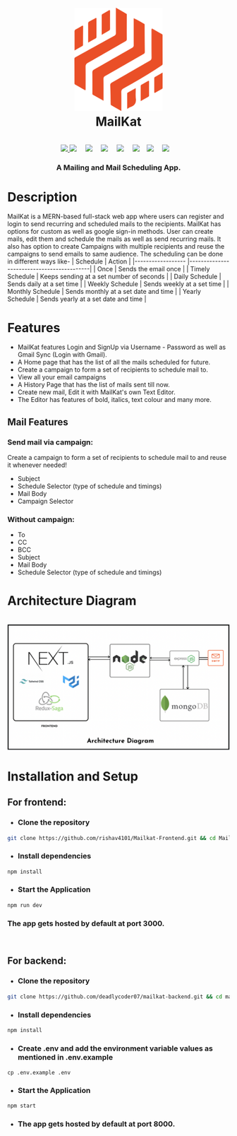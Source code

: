 <h1 align="center">
  <br>
  <a><img src="https://github.com/AbhinavKrishna26/Mailkat-Frontend/blob/main/public/logo.png" width="200"></a>
  <br>  
MailKat
  <br>
</h1>

<p align="center">
   <br>
  <a href="https://material-ui.com/">
    <img src="https://github.com/rishav4101/eth-supplychain-dapp/blob/main/images/mat.png" width="60">       
  </a>
  <img src="https://tailwindcss.com/_next/static/media/twitter-square.daf77586b35e90319725e742f6e069f9.jpg" width="50">  &nbsp;&nbsp;&nbsp;
  <img src="https://cpanelplesk.com/wp-content/uploads/2017/07/How-to-Create-and-Drop-Users-in-MongoDB.jpg" width="50">
  &nbsp;&nbsp;&nbsp;
  <a href="https://expressjs.com/"><img src="https://github.com/rishav4101/eth-supplychain-dapp/blob/main/images/express.svg" width="50"></a>
   &nbsp;&nbsp;&nbsp;
    <a href="https://expressjs.com/"><img src="https://nodejs.org/static/images/logo.svg" width="50"></a>
    &nbsp;&nbsp;&nbsp;
  <a href=""><img src="https://camo.githubusercontent.com/92ec9eb7eeab7db4f5919e3205918918c42e6772562afb4112a2909c1aaaa875/68747470733a2f2f6173736574732e76657263656c2e636f6d2f696d6167652f75706c6f61642f76313630373535343338352f7265706f7369746f726965732f6e6578742d6a732f6e6578742d6c6f676f2e706e67" width="50"></a>&nbsp;&nbsp;&nbsp;
   <img src="https://miro.medium.com/max/312/1*zcK3vvoVjsqkqB0oja8RWw.png" width="50"> &nbsp;&nbsp;&nbsp;
  <img src="https://www.downloadclipart.net/medium/smtp-png-photos.png" width="50"> &nbsp;&nbsp;&nbsp;
  <br> 
</p>

<h3 align="center">A Mailing and Mail Scheduling App.</h3>

# Description
MailKat is a MERN-based full-stack web app where users can register and login to send recurring and scheduled mails to the recipients.
MailKat has options for custom as well as google sign-in methods. User can create mails, edit them and schedule the mails as well as send recurring mails.
It also has option to create Campaigns with multiple recipients and reuse the campaigns to send emails to same audience.
The scheduling can be done in different ways like-
| Schedule         	| Action                              	    |
|------------------	|-------------------------------------------|
| Once             	| Sends the email once                    	|
| Timely Schedule  	| Keeps sending at a set number of seconds  |
| Daily Schedule   	| Sends daily at a set time            	    |
| Weekly Schedule  	| Sends weekly at a set time           	    |
| Monthly Schedule 	| Sends monthly at a set date and time 	    |
| Yearly Schedule  	| Sends yearly at a set date and time  	    |
<br/>
 
 # Features
 * MailKat features Login and SignUp via Username - Password as well as Gmail Sync (Login with Gmail).
 * A Home page that has the list of all the mails scheduled for future.
 * Create a campaign to form a set of recipients to schedule mail to.
 * View all your email campaigns
 * A History Page that has the list of mails sent till now.
 * Create new mail, Edit it with MailKat's own Text Editor.
 * The Editor has features of bold, italics, text colour and many more.
 
## Mail Features
### Send mail via campaign:
Create a campaign to form a set of recipients to schedule mail to and reuse it whenever needed!
* Subject
* Schedule Selector (type of schedule and timings)
* Mail Body
* Campaign Selector
### Without campaign:
* To
* CC
* BCC
* Subject
* Mail Body
* Schedule Selector (type of schedule and timings)


# Architecture Diagram
<p align="center">
   <br>
  <a><img src="https://github.com/AbhinavKrishna26/Mailkat-Frontend/blob/main/public/Screenshot%202021-06-27%20at%2012.23.57%20AM.png" width="800"></a>
  <br> 
</p>

# Installation and Setup 

## For frontend:
* ### Clone the repository 
```Bash
git clone https://github.com/rishav4101/Mailkat-Frontend.git && cd Mailkat-Frontend
```
* ### Install dependencies
```Bash
npm install
```
* ### Start the Application
```Bash
npm run dev
```
 
### The app gets hosted by default at port 3000.
<br>

## For backend:

* ### Clone the repository 
```Bash
git clone https://github.com/deadlycoder07/mailkat-backend.git && cd mailkat-backend
```
* ### Install dependencies
```Bash
npm install
```

* ### Create .env and add the environment variable values as mentioned in .env.example

```
cp .env.example .env
```

* ### Start the Application
```Bash
npm start
```
 
* ### The app gets hosted by default at port 8000.
